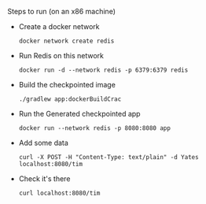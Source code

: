 Steps to run (on an x86 machine)

- Create a docker network
    ```
    docker network create redis
    ```
- Run Redis on this network
  ```
  docker run -d --network redis -p 6379:6379 redis
  ```
- Build the checkpointed image
  ```
  ./gradlew app:dockerBuildCrac
  ```
- Run the Generated checkpointed app
  ```
  docker run --network redis -p 8080:8080 app
  ```
- Add some data
  ```
  curl -X POST -H "Content-Type: text/plain" -d Yates localhost:8080/tim
  ```
- Check it's there
  ```
  curl localhost:8080/tim
  ```
  